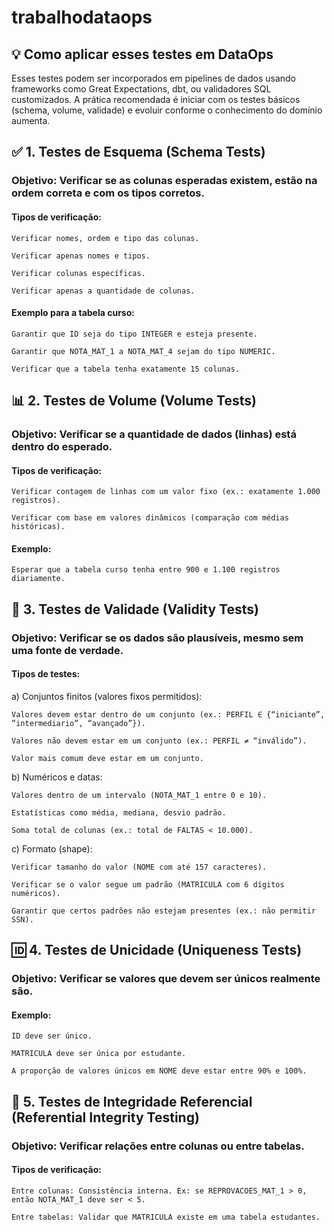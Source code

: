 # trabalhodataops

## 💡 Como aplicar esses testes em DataOps

Esses testes podem ser incorporados em pipelines de dados usando frameworks como Great Expectations, dbt, ou validadores SQL customizados. A prática recomendada é iniciar com os testes básicos (schema, volume, validade) e evoluir conforme o conhecimento do domínio aumenta.

## ✅ 1. Testes de Esquema (Schema Tests)

### Objetivo: Verificar se as colunas esperadas existem, estão na ordem correta e com os tipos corretos.

#### Tipos de verificação:

    Verificar nomes, ordem e tipo das colunas.

    Verificar apenas nomes e tipos.

    Verificar colunas específicas.

    Verificar apenas a quantidade de colunas.

#### Exemplo para a tabela curso:

    Garantir que ID seja do tipo INTEGER e esteja presente.

    Garantir que NOTA_MAT_1 a NOTA_MAT_4 sejam do tipo NUMERIC.

    Verificar que a tabela tenha exatamente 15 colunas.

## 📊 2. Testes de Volume (Volume Tests)

### Objetivo: Verificar se a quantidade de dados (linhas) está dentro do esperado.

#### Tipos de verificação:

    Verificar contagem de linhas com um valor fixo (ex.: exatamente 1.000 registros).

    Verificar com base em valores dinâmicos (comparação com médias históricas).

#### Exemplo:

    Esperar que a tabela curso tenha entre 900 e 1.100 registros diariamente.

## 📏 3. Testes de Validade (Validity Tests)

### Objetivo: Verificar se os dados são plausíveis, mesmo sem uma fonte de verdade.

#### Tipos de testes:
a) Conjuntos finitos (valores fixos permitidos):

    Valores devem estar dentro de um conjunto (ex.: PERFIL ∈ {“iniciante”, “intermediario”, “avançado”}).

    Valores não devem estar em um conjunto (ex.: PERFIL ≠ “inválido”).

    Valor mais comum deve estar em um conjunto.

b) Numéricos e datas:

    Valores dentro de um intervalo (NOTA_MAT_1 entre 0 e 10).

    Estatísticas como média, mediana, desvio padrão.

    Soma total de colunas (ex.: total de FALTAS < 10.000).

c) Formato (shape):

    Verificar tamanho do valor (NOME com até 157 caracteres).

    Verificar se o valor segue um padrão (MATRICULA com 6 dígitos numéricos).

    Garantir que certos padrões não estejam presentes (ex.: não permitir SSN).

## 🆔 4. Testes de Unicidade (Uniqueness Tests)

### Objetivo: Verificar se valores que devem ser únicos realmente são.

#### Exemplo:

    ID deve ser único.

    MATRICULA deve ser única por estudante.

    A proporção de valores únicos em NOME deve estar entre 90% e 100%.

## 🔗 5. Testes de Integridade Referencial (Referential Integrity Testing)

### Objetivo: Verificar relações entre colunas ou entre tabelas.

#### Tipos de verificação:

    Entre colunas: Consistência interna. Ex: se REPROVACOES_MAT_1 > 0, então NOTA_MAT_1 deve ser < 5.

    Entre tabelas: Validar que MATRICULA existe em uma tabela estudantes.

